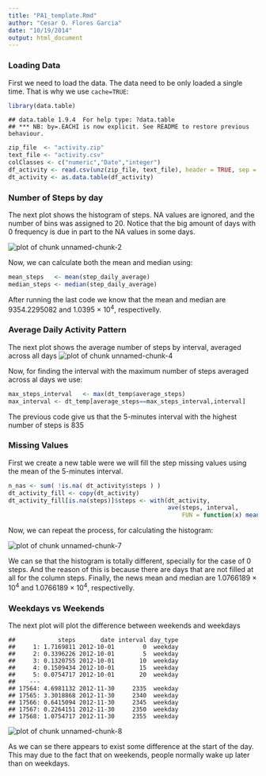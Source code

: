 ```yaml
---
title: "PA1_template.Rmd"
author: "Cesar O. Flores Garcia"
date: "10/19/2014"
output: html_document
---
```


### Loading Data

First we need to load the data. The data need to be only loaded a single time. That is why we use `cache=TRUE`:


```r
library(data.table)
```

```
## data.table 1.9.4  For help type: ?data.table
## *** NB: by=.EACHI is now explicit. See README to restore previous behaviour.
```

```r
zip_file  <- "activity.zip"
text_file <- "activity.csv"
colClasses <- c("numeric","Date","integer") 
df_activity <- read.csv(unz(zip_file, text_file), header = TRUE, sep = ",", colClasses=colClasses,na.strings="NA")
dt_activity <- as.data.table(df_activity)
```

### Number of Steps by day

The next plot shows the histogram of steps. NA values are ignored, and the number of bins was assigned to 20. Notice that the big amount of days with 0 frequency is due in part to the NA values in some days.

![plot of chunk unnamed-chunk-2](figure/unnamed-chunk-2-1.png) 

Now, we can calculate both the mean and median using:


```r
mean_steps   <- mean(step_daily_average)
median_steps <- median(step_daily_average)
```

After running the last code we know that the mean and median are 9354.2295082 and 1.0395 &times; 10<sup>4</sup>, respectivelly.

### Average Daily Activity Pattern
The next plot shows the average number of steps by interval, averaged across all days
![plot of chunk unnamed-chunk-4](figure/unnamed-chunk-4-1.png) 

Now, for finding the interval with the maximum number of steps averaged across al days we use:

```r
max_steps_interval   <- max(dt_temp$average_steps)
max_interval <- dt_temp[average_steps==max_steps_interval,interval]
```

The previous code give us that the 5-minutes interval with the highest number of steps is 835

### Missing Values

First we create a new table were we will fill the step missing values using the mean of the 5-minutes interval.


```r
n_nas <- sum( !is.na( dt_activity$steps ) ) 
dt_activity_fill <- copy(dt_activity)
dt_activity_fill[is.na(steps)]$steps <- with(dt_activity, 
                                             ave(steps, interval, 
                                                 FUN = function(x) mean(x, na.rm = TRUE)))[is.na(dt_activity_fill$steps)]
```

Now, we can repeat the process, for calculating the histogram:

![plot of chunk unnamed-chunk-7](figure/unnamed-chunk-7-1.png) 

We can se that the histogram is totally different, specially for the case of 0 steps. And the reason of this is because there are days
that are not filled at all for the column steps. Finally, the news mean and median are 1.0766189 &times; 10<sup>4</sup> and 1.0766189 &times; 10<sup>4</sup>, respectivelly.

### Weekdays vs Weekends

The next plot will plot the difference between weekends and weekdays


```
##            steps       date interval day_type
##     1: 1.7169811 2012-10-01        0  weekday
##     2: 0.3396226 2012-10-01        5  weekday
##     3: 0.1320755 2012-10-01       10  weekday
##     4: 0.1509434 2012-10-01       15  weekday
##     5: 0.0754717 2012-10-01       20  weekday
##    ---                                       
## 17564: 4.6981132 2012-11-30     2335  weekday
## 17565: 3.3018868 2012-11-30     2340  weekday
## 17566: 0.6415094 2012-11-30     2345  weekday
## 17567: 0.2264151 2012-11-30     2350  weekday
## 17568: 1.0754717 2012-11-30     2355  weekday
```

![plot of chunk unnamed-chunk-8](figure/unnamed-chunk-8-1.png) 

As we can se there appears to exist some difference at the start of the day. This may due to the fact that on weekends, people normally
wake up later than on weekdays.
